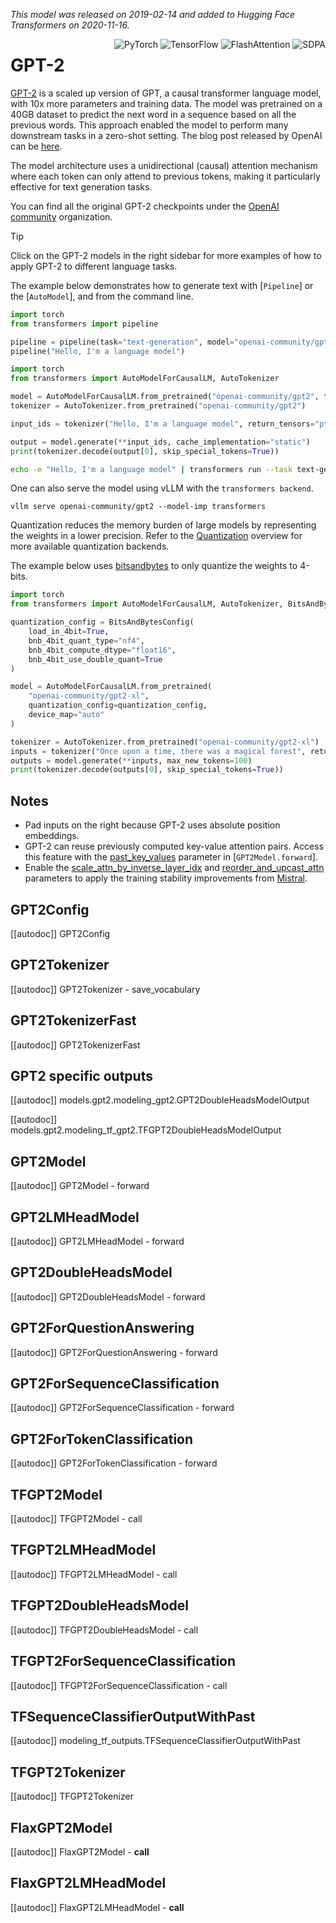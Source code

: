 <!--Copyright 2020 The HuggingFace Team. All rights reserved.

Licensed under the Apache License, Version 2.0 (the "License"); you may not use this file except in compliance with
the License. You may obtain a copy of the License at

http://www.apache.org/licenses/LICENSE-2.0

Unless required by applicable law or agreed to in writing, software distributed under the License is distributed on
an "AS IS" BASIS, WITHOUT WARRANTIES OR CONDITIONS OF ANY KIND, either express or implied. See the License for the
specific language governing permissions and limitations under the License.

⚠️ Note that this file is in Markdown but contain specific syntax for our doc-builder (similar to MDX) that may not be
rendered properly in your Markdown viewer.

-->
*This model was released on 2019-02-14 and added to Hugging Face Transformers on 2020-11-16.*

<div style="float: right;">
  <div class="flex flex-wrap space-x-1">
    <img alt="PyTorch" src="https://img.shields.io/badge/PyTorch-DE3412?style=flat&logo=pytorch&logoColor=white">
    <img alt="TensorFlow" src="https://img.shields.io/badge/TensorFlow-FF6F00?style=flat&logo=tensorflow&logoColor=white">
    <img alt="FlashAttention" src="https://img.shields.io/badge/%E2%9A%A1%EF%B8%8E%20FlashAttention-eae0c8?style=flat">
    <img alt="SDPA" src="https://img.shields.io/badge/SDPA-DE3412?style=flat&logo=pytorch&logoColor=white">
  </div>
</div>


# GPT-2

[GPT-2](https://cdn.openai.com/better-language-models/language_models_are_unsupervised_multitask_learners.pdf) is a scaled up version of GPT, a causal transformer language model, with 10x more parameters and training data. The model was pretrained on a 40GB dataset to predict the next word in a sequence based on all the previous words. This approach enabled the model to perform many downstream tasks in a zero-shot setting. The blog post released by OpenAI can be [here](https://openai.com/index/better-language-models/).

The model architecture uses a unidirectional (causal) attention mechanism where each token can only attend to previous tokens, making it particularly effective for text generation tasks.

You can find all the original GPT-2 checkpoints under the [OpenAI community](https://huggingface.co/openai-community?search_models=gpt) organization.

> [!TIP]
> Click on the GPT-2 models in the right sidebar for more examples of how to apply GPT-2 to different language tasks.

The example below demonstrates how to generate text with [`Pipeline`] or the [`AutoModel`], and from the command line.

<hfoptions id="usage">
<hfoption id="Pipeline">

```py
import torch
from transformers import pipeline

pipeline = pipeline(task="text-generation", model="openai-community/gpt2", torch_dtype=torch.float16, device=0)
pipeline("Hello, I'm a language model")
```
</hfoption>
<hfoption id="AutoModel">

```py
import torch
from transformers import AutoModelForCausalLM, AutoTokenizer

model = AutoModelForCausalLM.from_pretrained("openai-community/gpt2", torch_dtype=torch.float16, device_map="auto", attn_implementation="sdpa")
tokenizer = AutoTokenizer.from_pretrained("openai-community/gpt2")

input_ids = tokenizer("Hello, I'm a language model", return_tensors="pt").to("cuda")

output = model.generate(**input_ids, cache_implementation="static")
print(tokenizer.decode(output[0], skip_special_tokens=True))
```

</hfoption>
<hfoption id="transformers CLI">

```bash
echo -e "Hello, I'm a language model" | transformers run --task text-generation --model openai-community/gpt2 --device 0
```

</hfoption>
</hfoptions>

One can also serve the model using vLLM with the `transformers backend`.

```
vllm serve openai-community/gpt2 --model-imp transformers
```

Quantization reduces the memory burden of large models by representing the weights in a lower precision. Refer to the [Quantization](../quantization/overview) overview for more available quantization backends.

The example below uses [bitsandbytes](../quantization/bitsandbytes) to only quantize the weights to 4-bits.

```py
import torch
from transformers import AutoModelForCausalLM, AutoTokenizer, BitsAndBytesConfig, pipeline

quantization_config = BitsAndBytesConfig(
    load_in_4bit=True,
    bnb_4bit_quant_type="nf4",
    bnb_4bit_compute_dtype="float16",
    bnb_4bit_use_double_quant=True
)

model = AutoModelForCausalLM.from_pretrained(
    "openai-community/gpt2-xl",
    quantization_config=quantization_config,
    device_map="auto"
)

tokenizer = AutoTokenizer.from_pretrained("openai-community/gpt2-xl")
inputs = tokenizer("Once upon a time, there was a magical forest", return_tensors="pt").to("cuda")
outputs = model.generate(**inputs, max_new_tokens=100)
print(tokenizer.decode(outputs[0], skip_special_tokens=True))
```

## Notes

- Pad inputs on the right because GPT-2 uses absolute position embeddings.
- GPT-2 can reuse previously computed key-value attention pairs. Access this feature with the [past_key_values](https://huggingface.co/docs/transformers//en/model_doc/gpt2#transformers.GPT2Model.forward.past_key_values) parameter in [`GPT2Model.forward`].
- Enable the [scale_attn_by_inverse_layer_idx](https://huggingface.co/docs/transformers/en/model_doc/gpt2#transformers.GPT2Config.scale_attn_by_inverse_layer_idx) and [reorder_and_upcast_attn](https://huggingface.co/docs/transformers/en/model_doc/gpt2#transformers.GPT2Config.reorder_and_upcast_attn) parameters to apply the training stability improvements from [Mistral](./mistral).

## GPT2Config

[[autodoc]] GPT2Config

## GPT2Tokenizer

[[autodoc]] GPT2Tokenizer
    - save_vocabulary

## GPT2TokenizerFast

[[autodoc]] GPT2TokenizerFast

## GPT2 specific outputs

[[autodoc]] models.gpt2.modeling_gpt2.GPT2DoubleHeadsModelOutput

[[autodoc]] models.gpt2.modeling_tf_gpt2.TFGPT2DoubleHeadsModelOutput

<frameworkcontent>
<pt>

## GPT2Model

[[autodoc]] GPT2Model
    - forward

## GPT2LMHeadModel

[[autodoc]] GPT2LMHeadModel
    - forward

## GPT2DoubleHeadsModel

[[autodoc]] GPT2DoubleHeadsModel
    - forward

## GPT2ForQuestionAnswering

[[autodoc]] GPT2ForQuestionAnswering
    - forward

## GPT2ForSequenceClassification

[[autodoc]] GPT2ForSequenceClassification
    - forward

## GPT2ForTokenClassification

[[autodoc]] GPT2ForTokenClassification
    - forward

</pt>
<tf>

## TFGPT2Model

[[autodoc]] TFGPT2Model
    - call

## TFGPT2LMHeadModel

[[autodoc]] TFGPT2LMHeadModel
    - call

## TFGPT2DoubleHeadsModel

[[autodoc]] TFGPT2DoubleHeadsModel
    - call

## TFGPT2ForSequenceClassification

[[autodoc]] TFGPT2ForSequenceClassification
    - call

## TFSequenceClassifierOutputWithPast

[[autodoc]] modeling_tf_outputs.TFSequenceClassifierOutputWithPast

## TFGPT2Tokenizer

[[autodoc]] TFGPT2Tokenizer

</tf>
<jax>

## FlaxGPT2Model

[[autodoc]] FlaxGPT2Model
    - __call__

## FlaxGPT2LMHeadModel

[[autodoc]] FlaxGPT2LMHeadModel
    - __call__

</jax>
</frameworkcontent>
